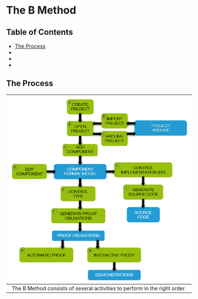 # The B Method

## Table of Contents

- [The Process](#the-process)
- []()
- []()
- []()

## The Process

| ![](images/b-method.png) |
|:-:|
| The B Method consists of several activities to perform in the right order. |

